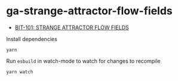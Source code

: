 # ga-strange-attractor-flow-fields

- [BIT-101: STRANGE ATTRACTOR FLOW FIELDS](https://www.bit-101.com/blog/2021/10/strange-attractor-flow-fields/)

Install dependencies

```
yarn
```

Run `esbuild` in watch-mode to watch for changes to recompile

```
yarn watch
```
